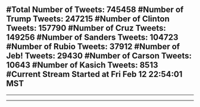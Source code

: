 #Total Number of Tweets: 745458 
#Number of Trump Tweets: 247215
#Number of Clinton Tweets: 157790
#Number of Cruz Tweets: 149256
#Number of Sanders Tweets: 104723
#Number of Rubio Tweets: 37912
#Number of Jeb! Tweets: 29430
#Number of Carson Tweets: 10643
#Number of Kasich Tweets: 8513
#Current Stream Started at Fri Feb 12 22:54:01 MST
---
---
---
